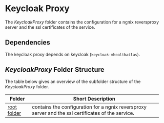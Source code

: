 # Keycloak Proxy

The *KeycloakProxy* folder contains the configuration for a ngnix reversproxy server and the ssl certificates of the service.

## Dependencies

The keycloak proxy depends on keycloak (`keycloak-mhealthatlas`).

## *KeycloakProxy* Folder Structure

The table below gives an overview of the subfolder structure of the *KeycloakProxy* folder.

| Folder | Short Description |
| ----   |     ----          |
| [root folder](./) | contains the configuration for a ngnix reversproxy server and the ssl certificates of the service. |
